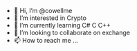 - 👋 Hi, I’m @cowellme
- 👀 I’m interested in Crypto 
- 🌱 I’m currently learning C# C C++
- 💞️ I’m looking to collaborate on exchange
- 📫 How to reach me ...

<!---
cowellme/cowellme is a ✨ special ✨ repository because its `README.md` (this file) appears on your GitHub profile.
You can click the Preview link to take a look at your changes.
--->
